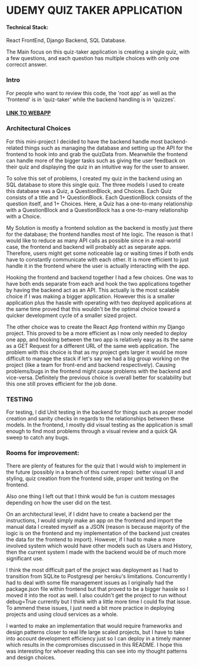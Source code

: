 <h1>UDEMY QUIZ TAKER APPLICATION</h1>
<h4>Technical Stack: </h4> React FrontEnd, Django Backend, SQL Database.

The Main focus on this quiz-taker application is creating a single quiz, with a few questions, and each question has multiple choices with only one correcct answer.

<h3>Intro</h3>
For people who want to review this code, the 'root app' as well as the 'frontend' is in 'quiz-taker' while the backend handling is in 'quizzes'.

<h4><a href='http://nick-quiz-taker.herokuapp.com'>LINK TO WEBAPP</a></h4>
<h3>Architectural Choices</h3>

For this mini-project I decided to have the backend handle most backend-related things such as managing the database and setting up the API for the frontend to hook into and grab the quizData from. Meanwhile the frontend can handle more of the bigger tasks such as giving the user feedback on their quiz and displaying the quiz in an intuitive way for the user to answer.

To solve this set of problems, I created my quiz in the backend using an SQL database to store this single quiz. The three models I used to create this database was a Quiz, a QuestionBlock, and Choices. Each Quiz consists of a title and 1+ QuestionBlock. Each QuestionBlock consists of the question itself, and 1+ Choices. Here, a Quiz has a one-to-many relationship with a QuestionBlock and a QuestionBlock has a one-to-many relationship with a Choice.

My Solution is mostly a frontend solution as the backend is mostly just there for the database; the frontend handles most of hte logic. The reason is that I would like to reduce as many API calls as possible since in a real-world case, the frontend and backend will probably act as separate apps. Therefore, users might get some noticeable lag or waiting times if both ends have to constantly communicate with each other. It is more efficient to just handle it in the frontend where the user is actually interacting with the app.

Hooking the frontend and backend together I had a few choices. One was to have both ends separate from each and hook the two applications together by having the backend act as an API. This actually is the most scalable choice if I was making a bigger application. However this is a smaller application plus the hassle with operating with two deployed applications at the same time proved that this wouldn't be the optimal choice toward a quicker development cycle of a smaller sized project.

The other choice was to create the React App frontend within my Django project. This proved to be a more efficient as I now only needed to deploy one app, and hooking between the two app is relatively easy as its the same as a GET Request for a different URL of the same web application. The problem with this choice is that as my project gets larger it would be more difficult to manage the stack if let's say we had a big group working on the project (like a team for front-end and backend respectively). Causing problems/bugs in the frontend might cause problems with the backend and vice-versa. Definitely the previous choice is overall better for scalability but this one still proves efficient for the job done.

<h3>TESTING</h3>
For testing, I did Unit testing in the backend for things such as proper model creation and sanity checks in regards to the relationships between these models. In the frontend, I mostly did visual testing as the application is small enough to find most problems through a visual review and a quick QA sweep to catch any bugs.

<h3>Rooms for improvement: </h3>
There are plenty of features for the quiz that I would wish to implement in the future (possibly in a branch of this current repo): better visual UI and styling, quiz creation from the frontend side, proper unit testing on the frontend.

Also one thing I left out that I think would be fun is custom messages depending on how the user did on the test.

On an architectural level, if I didnt have to create a backend per the instructions, I would simply make an app on the frontend and import the manual data I created myself as a JSON (reason is because majority of the logic is on the frontend and my implementation of the backend just creates the data for the frontend to import). However, if I had to make a more involved system which would have other models such as Users and History, then the current system I made with the backend would be of much more significant use.


I think the most difficult part of the project was deployment as I had to transition from SQLite to Postgresql per heroku's limitations. Concurrently I had to deal with some file management issues as I originally had the package.json file within frontend but that proved to be a bigger hassle so I moved it into the root as well. I also couldn't get the project to run without debug=True currently but I think with a little more time I could fix that issue. To ammend these issues, I just need a bit more practice in deploying projects and using cloud services as a whole. 

I wanted to make an implementation that would require frameworks and design patterns closer to real life large scaled projects, but I have to take into account development efficiency just so I can deploy in a timely manner which results in the compromises discussed in this README. I hope this was interesting for whoever reading this can see into my thought patterns and design choices.



